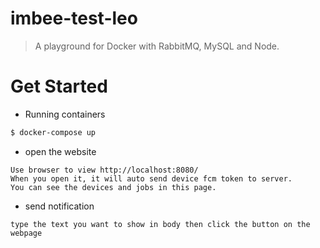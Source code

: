 # imbee-test-leo

> A playground for Docker with RabbitMQ, MySQL and Node.

# Get Started

* Running containers

```bash
$ docker-compose up
```

* open the website

```
Use browser to view http://localhost:8080/
When you open it, it will auto send device fcm token to server.
You can see the devices and jobs in this page.
```

* send notification

```
type the text you want to show in body then click the button on the webpage
```

